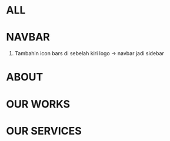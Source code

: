 # ALL

# NAVBAR

1. Tambahin icon bars di sebelah kiri logo -> navbar jadi sidebar

# ABOUT

# OUR WORKS

# OUR SERVICES
